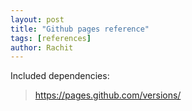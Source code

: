 ```yaml
---
layout: post
title: "Github pages reference"
tags: [references]
author: Rachit 
---
```


Included dependencies:
> https://pages.github.com/versions/

